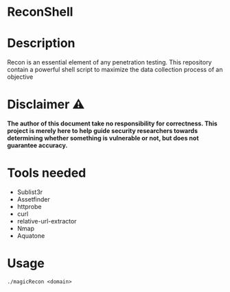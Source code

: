 # ReconShell

# Description
Recon is an essential element of any penetration testing. This repository contain a powerful shell script to maximize the data collection process of an objective

# Disclaimer :warning:
**The author of this document take no responsibility for correctness. This project is merely here to help guide security researchers towards determining whether something is vulnerable or not, but does not guarantee accuracy.**

# Tools needed
* Sublist3r 
* Assetfinder
* httprobe 
* curl
* relative-url-extractor
* Nmap
* Aquatone

# Usage
`./magicRecon <domain>`


